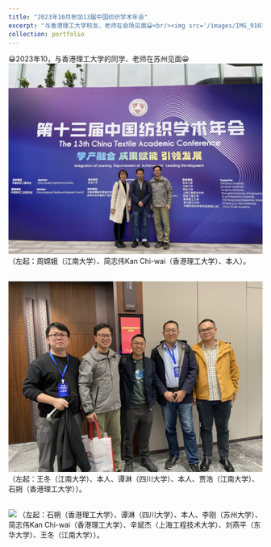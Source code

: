 ```yaml
---
title: "2023年10月参加13届中国纺织学术年会"
excerpt: "与香港理工大学校友、老师在会场见面😀<br/><img src='/images/IMG_9103.jpeg'>"
collection: portfolio
---
```


😀2023年10，与香港理工大学的同学、老师在苏州见面😀
<br/><img src='/images/IMG_9103.jpeg'>
（左起：周嫦娥（江南大学）、简志伟Kan Chi-wai（香港理工大学）、本人）。

<br/><img src='/images/IMG_9098.jpeg'>
（左起：王冬（江南大学）、本人、谭淋（四川大学）、本人、贾浩（江南大学）、石朔（香港理工大学））。

<br/><img src='/images/fangzhinianhui3.jpg'>
（左起：石朔（香港理工大学）、谭淋（四川大学）、本人、李刚（苏州大学）、简志伟Kan Chi-wai（香港理工大学）、辛斌杰（上海工程技术大学）、刘燕平（东华大学）、王冬（江南大学））。

